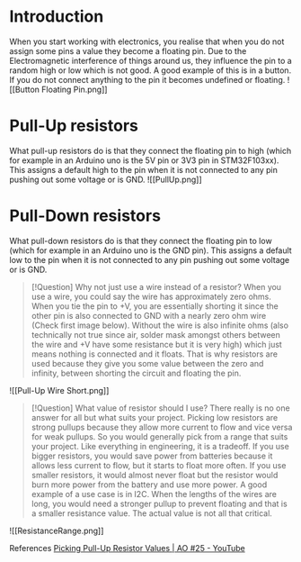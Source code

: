 # Introduction
When you start working with electronics, you realise that when you do not assign some pins a value they become a floating pin. Due to the Electromagnetic interference of things around us, they influence the pin to a random high or low which is not good. A good example of this is in a button. If you do not connect anything to the pin it becomes undefined or floating. 
![[Button Floating Pin.png]]
# Pull-Up resistors
What pull-up resistors do is that they connect the floating pin to high (which for example in an Arduino uno is the 5V pin or 3V3 pin in STM32F103xx). This assigns a default high to the pin when it is not connected to any pin pushing out some voltage or is GND. 
![[PullUp.png]]
# Pull-Down resistors
What pull-down resistors do is that they connect the floating pin to low (which for example in an Arduino uno is the GND pin). This assigns a default low to the pin when it is not connected to any pin pushing out some voltage or is GND. 

> [!Question] Why not just use a wire instead of a resistor?
> When you use a wire, you could say the wire has approximately zero ohms. When you tie the pin to +V, you are essentially shorting it since the other pin is also connected to GND with a nearly zero ohm wire (Check first image below).  Without the wire is also infinite ohms (also technically not true since air, solder mask amongst others between the wire and +V have some resistance but it is very high) which just means nothing is connected and it floats. That is why resistors are used because they give you some value between the zero and infinity, between shorting the circuit and floating the pin. 

![[Pull-Up Wire Short.png]]

> [!Question] What value of resistor should I use?
> There really is no one answer for all but what suits your project. Picking low resistors are strong pullups because they allow more current to flow and vice versa for weak pullups. So you would generally pick from a range that suits your project. Like everything in engineering, it is a tradeoff. If you use bigger resistors, you would save power from batteries because it allows less current to flow, but it starts to float more often. If you use smaller resistors, it would almost never float but the resistor would burn more power from the battery and use more power. A good example of a use case is in I2C. When the lengths of the wires are long, you would need a stronger pullup to prevent floating and that is a smaller resistance value. The actual value is not all that critical.  


![[ResistanceRange.png]]



References 
[Picking Pull-Up Resistor Values | AO #25 - YouTube](https://www.youtube.com/watch?v=u3Xiy2DVnI4) 
